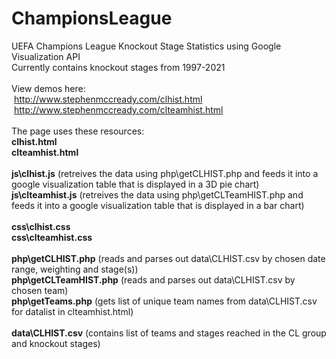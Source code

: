 # ChampionsLeague
UEFA Champions League Knockout Stage Statistics using Google Visualization API<br/>
Currently contains knockout stages from 1997-2021<br/>
<br/>
View demos here:<br/>
&nbsp;http://www.stephenmccready.com/clhist.html<br/>
&nbsp;http://www.stephenmccready.com/clteamhist.html<br/>
<br/>
The page uses these resources:<br/>
<b>clhist.html</b><br/>
<b>clteamhist.html</b><br/>
<br/>
<b>js\clhist.js</b> (retreives the data using php\getCLHIST.php and feeds it into a google visualization table that is displayed in a 3D pie chart)<br/>
<b>js\clteamhist.js</b> (retreives the data using php\getCLTeamHIST.php and feeds it into a google visualization table that is displayed in a bar chart)<br/>
<br/>
<b>css\clhist.css</b><br/>
<b>css\clteamhist.css</b><br/>
<br/>
<b>php\getCLHIST.php</b> (reads and parses out data\CLHIST.csv by chosen date range, weighting and stage(s))<br/>
<b>php\getCLTeamHIST.php</b> (reads and parses out data\CLHIST.csv by chosen team)<br/>
<b>php\getTeams.php</b> (gets list of unique team names from data\CLHIST.csv for datalist in clteamhist.html)<br/>
<br/>
<b>data\CLHIST.csv</b> (contains list of teams and stages reached in the CL group and knockout stages)<br/>
